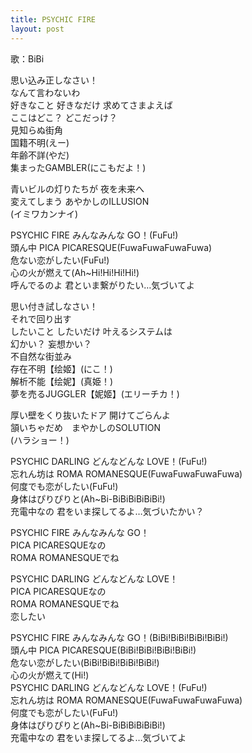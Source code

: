 ```yaml
---
title: PSYCHIC FIRE
layout: post
---
```

歌：BiBi

<p><a class="nico">思い込み正しなさい！<br />
なんて言わないわ<br />
好きなこと 好きなだけ 求めてさまよえば</a><br />
<a class="maki">ここはどこ？ どこだっけ？<br />
見知らぬ街角</a><br />
<a class="eli">国籍不明</a><a class="maki">(えー)</a><br />
<a class="nico">年齢不詳</a><a class="eli">(やだ)</a><br />
<a class="maki">集まったGAMBLER</a><a class="nico">(にこもだよ！)</a></p>

<p><a class="eli">青いビルの灯りたちが 夜を未来へ<br />
変えてしまう あやかしのILLUSION</a><br />
<a class="maki">(イミワカンナイ)</a></p>

<p>PSYCHIC FIRE みんなみんな GO！(FuFu!)<br />
頭ん中 PICA PICARESQUE(FuwaFuwaFuwaFuwa)<br />
危ない恋がしたい(FuFu!)<br />
心の火が燃えて(Ah~Hi!Hi!Hi!Hi!)<br />
呼んでるのよ 君といま繋がりたい…気づいてよ</p>

<p><a class="maki">思い付き試しなさい！<br />
それで回り出す<br />
したいこと したいだけ 叶えるシステムは</a><br />
<a class="eli">幻かい？ 妄想かい？<br />
不自然な街並み</a><br />
<a class="nico">存在不明</a>【<a class="eli">绘</a><a class="maki">姬</a>】(にこ！)<br />
<a class="maki">解析不能</a>【<a class="eli">绘</a><a class="nico">妮</a>】(真姫！)<br />
<a class="eli">夢を売るJUGGLER</a>【<a class="nico">妮</a><a class="maki">姬</a>】(エリーチカ！)</p>

<p><a class="nico">厚い壁をくり抜いたドア 開けてごらんよ<br />
頷いちゃだめ　まやかしのSOLUTION</a><br />
<a class="eli">(ハラショー！)</a></p>

<p>PSYCHIC DARLING どんなどんな LOVE！(FuFu!)<br />
忘れん坊は ROMA ROMANESQUE(FuwaFuwaFuwaFuwa)<br />
何度でも恋がしたい(FuFu!)<br />
身体はぴりぴりと(Ah~Bi-BiBiBiBiBiBi!)<br />
充電中なの 君をいま探してるよ…気づいたかい？</p>

<p><a class="nico">PSYCHIC FIRE みんなみんな GO！</a><br />
<a class="maki">PICA PICARESQUEなの</a><br />
<a class="eli">ROMA ROMANESQUEでね</a></p>

<p><a class="maki">PSYCHIC DARLING どんなどんな LOVE！</a><br />
<a class="eli">PICA PICARESQUEなの</a><br />
<a class="nico">ROMA ROMANESQUEでね<br />
恋したい</a></p>

<p><a class="nico">PSYCHIC FIRE みんなみんな GO！</a>(BiBi!BiBi!BiBi!BiBi!)<br />
<a class="maki">頭ん中 PICA PICARESQUE</a>(BiBi!BiBi!BiBi!BiBi!)<br />
<a class="eli">危ない恋がしたい</a>(BiBi!BiBi!BiBi!BiBi!)<br />
心の火が燃えて(Hi!)<br />
PSYCHIC DARLING どんなどんな LOVE！(FuFu!)<br />
忘れん坊は ROMA ROMANESQUE(FuwaFuwaFuwaFuwa)<br />
何度でも恋がしたい(FuFu!)<br />
身体はぴりぴりと(Ah~Bi-BiBiBiBiBiBi!)<br />
充電中なの 君をいま探してるよ…気づいてよ</p>